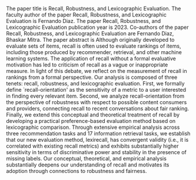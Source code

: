 The paper title is Recall, Robustness, and Lexicographic Evaluation.
The faculty author of the paper Recall, Robustness, and Lexicographic Evaluation is Fernando Diaz.
The paper Recall, Robustness, and Lexicographic Evaluation publication year is 2023.
Co-authors of the paper Recall, Robustness, and Lexicographic Evaluation are Fernando Diaz, Bhaskar Mitra.
The paper abstract is Although originally developed to evaluate sets of items, recall is often used to evaluate rankings of items, including those produced by recommender, retrieval, and other machine learning systems. The application of recall without a formal evaluative motivation has led to criticism of recall as a vague or inappropriate measure. In light of this debate, we reflect on the measurement of recall in rankings from a formal perspective. Our analysis is composed of three tenets: recall, robustness, and lexicographic evaluation. First, we formally define `recall-orientation' as the sensitivity of a metric to a user interested in finding every relevant item. Second, we analyze recall-orientation from the perspective of robustness with respect to possible content consumers and providers, connecting recall to recent conversations about fair ranking. Finally, we extend this conceptual and theoretical treatment of recall by developing a practical preference-based evaluation method based on lexicographic comparison. Through extensive empirical analysis across three recommendation tasks and 17 information retrieval tasks, we establish that our new evaluation method, lexirecall, has convergent validity (i.e., it is correlated with existing recall metrics) and exhibits substantially higher sensitivity in terms of discriminative power and stability in the presence of missing labels. Our conceptual, theoretical, and empirical analysis substantially deepens our understanding of recall and motivates its adoption through connections to robustness and fairness.
